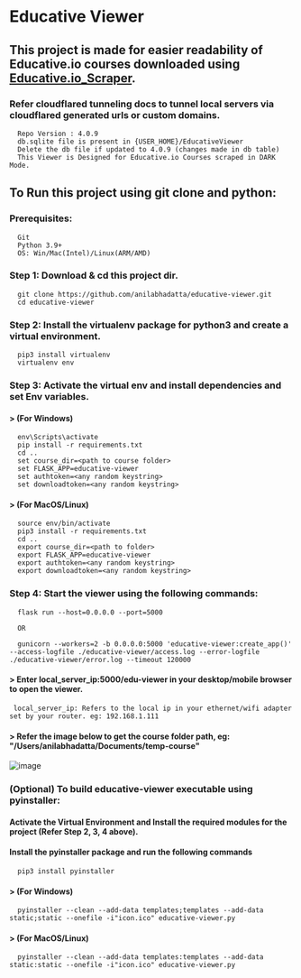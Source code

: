 # Educative Viewer

## This project is made for easier readability of Educative.io courses downloaded using [Educative.io_Scraper](https://github.com/anilabhadatta/educative.io_scraper).

### Refer cloudflared tunneling docs to tunnel local servers via cloudflared generated urls or custom domains.

      Repo Version : 4.0.9
      db.sqlite file is present in {USER_HOME}/EducativeViewer
      Delete the db file if updated to 4.0.9 (changes made in db table)
      This Viewer is Designed for Educative.io Courses scraped in DARK Mode.

## To Run this project using git clone and python:

### Prerequisites:

      Git
      Python 3.9+
      OS: Win/Mac(Intel)/Linux(ARM/AMD)

### Step 1: Download & cd this project dir.

      git clone https://github.com/anilabhadatta/educative-viewer.git
      cd educative-viewer

### Step 2: Install the virtualenv package for python3 and create a virtual environment.

      pip3 install virtualenv
      virtualenv env

### Step 3: Activate the virtual env and install dependencies and set Env variables.

#### > (For Windows)

      env\Scripts\activate
      pip install -r requirements.txt
      cd ..
      set course_dir=<path to course folder>
      set FLASK_APP=educative-viewer
      set authtoken=<any random keystring>
      set downloadtoken=<any random keystring>
      

#### > (For MacOS/Linux)

      source env/bin/activate
      pip3 install -r requirements.txt
      cd ..
      export course_dir=<path to folder>
      export FLASK_APP=educative-viewer
      export authtoken=<any random keystring>
      export downloadtoken=<any random keystring>
      

### Step 4: Start the viewer using the following commands:

      flask run --host=0.0.0.0 --port=5000

      OR

      gunicorn --workers=2 -b 0.0.0.0:5000 'educative-viewer:create_app()' --access-logfile ./educative-viewer/access.log --error-logfile ./educative-viewer/error.log --timeout 120000

#### > Enter local_server_ip:5000/edu-viewer in your desktop/mobile browser to open the viewer.

     local_server_ip: Refers to the local ip in your ethernet/wifi adapter set by your router. eg: 192.168.1.111

#### > Refer the image below to get the course folder path, eg: "/Users/anilabhadatta/Documents/temp-course"

![image](https://i.imgur.com/sQQlJGI.jpg)

### (Optional) To build educative-viewer executable using pyinstaller:

#### Activate the Virtual Environment and Install the required modules for the project (Refer Step 2, 3, 4 above).

#### Install the pyinstaller package and run the following commands

      pip3 install pyinstaller

#### > (For Windows)

      pyinstaller --clean --add-data templates;templates --add-data static;static --onefile -i"icon.ico" educative-viewer.py

#### > (For MacOS/Linux)

      pyinstaller --clean --add-data templates:templates --add-data static:static --onefile -i"icon.ico" educative-viewer.py
